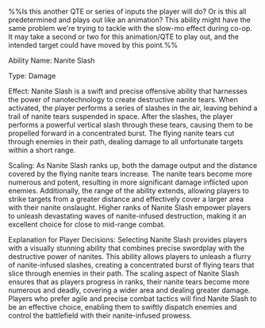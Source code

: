 %%Is this another QTE or series of inputs the player will do? Or is this all predetermined and plays out like an animation?
This ability might have the same problem we're trying to tackle with the slow-mo effect during co-op. It may take a second or two for this animation/QTE to play out, and the intended target could have moved by this point.%%

Ability Name: Nanite Slash

Type: Damage

Effect: Nanite Slash is a swift and precise offensive ability that harnesses the power of nanotechnology to create destructive nanite tears. When activated, the player performs a series of slashes in the air, leaving behind a trail of nanite tears suspended in space. After the slashes, the player performs a powerful vertical slash through these tears, causing them to be propelled forward in a concentrated burst. The flying nanite tears cut through enemies in their path, dealing damage to all unfortunate targets within a short range.

Scaling: As Nanite Slash ranks up, both the damage output and the distance covered by the flying nanite tears increase. The nanite tears become more numerous and potent, resulting in more significant damage inflicted upon enemies. Additionally, the range of the ability extends, allowing players to strike targets from a greater distance and effectively cover a larger area with their nanite onslaught. Higher ranks of Nanite Slash empower players to unleash devastating waves of nanite-infused destruction, making it an excellent choice for close to mid-range combat.

Explanation for Player Decisions: Selecting Nanite Slash provides players with a visually stunning ability that combines precise swordplay with the destructive power of nanites. This ability allows players to unleash a flurry of nanite-infused slashes, creating a concentrated burst of flying tears that slice through enemies in their path. The scaling aspect of Nanite Slash ensures that as players progress in ranks, their nanite tears become more numerous and deadly, covering a wider area and dealing greater damage. Players who prefer agile and precise combat tactics will find Nanite Slash to be an effective choice, enabling them to swiftly dispatch enemies and control the battlefield with their nanite-infused prowess.